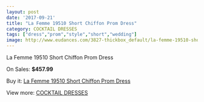```yaml
---
layout: post
date: '2017-09-21'
title: "La Femme 19510 Short Chiffon Prom Dress"
category: COCKTAIL DRESSES
tags: ["dress","prom","style","short","wedding"]
image: http://www.eudances.com/3827-thickbox_default/la-femme-19510-short-chiffon-prom-dress.jpg
---
```

La Femme 19510 Short Chiffon Prom Dress

On Sales: **$457.99**
<a href="https://www.eudances.com/en/cocktail-dresses/1276-la-femme-19510-short-chiffon-prom-dress.html"><amp-img layout="responsive" width="600" height="600" src="//www.eudances.com/3827-thickbox_default/la-femme-19510-short-chiffon-prom-dress.jpg" alt="La Femme 19510 Short Chiffon Prom Dress 0" /></a>
<a href="https://www.eudances.com/en/cocktail-dresses/1276-la-femme-19510-short-chiffon-prom-dress.html"><amp-img layout="responsive" width="600" height="600" src="//www.eudances.com/3828-thickbox_default/la-femme-19510-short-chiffon-prom-dress.jpg" alt="La Femme 19510 Short Chiffon Prom Dress 1" /></a>

Buy it: [La Femme 19510 Short Chiffon Prom Dress](https://www.eudances.com/en/cocktail-dresses/1276-la-femme-19510-short-chiffon-prom-dress.html "La Femme 19510 Short Chiffon Prom Dress")

View more: [COCKTAIL DRESSES](https://www.eudances.com/en/14-cocktail-dresses "COCKTAIL DRESSES")